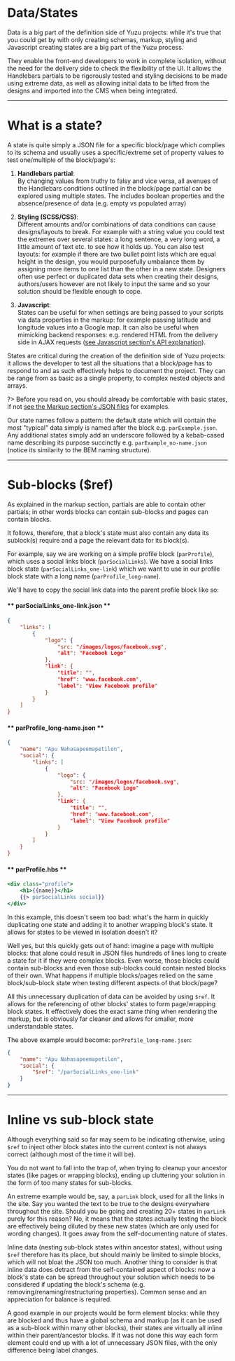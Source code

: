 # Data/States
Data is a big part of the definition side of Yuzu projects: while it's true that you could get by with only creating schemas, markup, styling and Javascript creating states are a big part of the Yuzu process.

They enable the front-end developers to work in complete isolation, without the need for the delivery side to check the flexibility of the UI. It allows the Handlebars partials to be rigorously tested and styling decisions to be made using extreme data, as well as allowing initial data to be lifted from the designs and imported into the CMS when being integrated.

---

# What is a state?
A state is quite simply a JSON file for a specific block/page which complies to its schema and usually uses a specific/extreme set of property values to test one/multiple of the block/page's:

1.  **Handlebars partial**:<br>
    By changing values from truthy to falsy and vice versa, all avenues of the Handlebars conditions outlined in the block/page partial can be explored using multiple states. The includes boolean properties and the absence/presence of data (e.g. empty vs populated array)

2.  **Styling (SCSS/CSS)**:<br> 
    Different amounts and/or combinations of data conditions can cause designs/layouts to break. For example with a string value you could test the extremes over several states: a long sentence, a very long word, a little amount of text etc. to see how it holds up. You can also test layouts: for example if there are two bullet point lists which are equal height in the design, you would purposefully umbalance them by assigning more items to one list than the other in a new state. Designers often use perfect or duplicated data sets when creating their designs, authors/users however are not likely to input the same and so your solution should be flexible enough to cope.

3.  **Javascript**:<br>
    States can be useful for when settings are being passed to your scripts via data properties in the markup: for example passing latitude and longitude values into a Google map. It can also be useful when mimicking backend responses: e.g. rendered HTML from the delivery side in AJAX requests ([see Javascript section's API explanation](definition/javascript?id=API)).

States are critical during the creation of the definition side of Yuzu projects: it allows the developer to test all the situations that a block/page has to respond to and as such effectively helps to document the project. They can be range from as basic as a single property, to complex nested objects and arrays.

?> Before you read on, you should already be comfortable with basic states, if not [see the Markup section's JSON files](definition/markup) for examples.

Our state names follow a pattern: the default state which will contain the most "typical" data simply is named after the block e.g. `parExample.json`. Any additional states simply add an underscore followed by a kebab-cased name describing its purpose succinctly e.g. `parExample_no-name.json` (notice its similarity to the BEM naming structure). 

---

# Sub-blocks ($ref)
As explained in the markup section, partials are able to contain other partials; in other words blocks can contain sub-blocks and pages can contain blocks. 

It follows, therefore, that a block's state must also contain any data its sublock(s) require and a page the relevant data for its block(s).

For example, say we are working on a simple profile block (`parProfile`), which uses a social links block (`parSocialLinks`). We have a social links block state (`parSocialLinks_one-link`) which we want to use in our profile block state with a long name (`parProfile_long-name`).

We'll have to copy the social link data into the parent profile block like so:

<!-- tabs:start -->
#### ** parSocialLinks_one-link.json **
```json
{
    "links": [
        {
            "logo": {
                "src: "/images/logos/facebook.svg",
                "alt": "Facebook Logo"
            },
            "link": {
                "title": "",
                "href": "www.facebook.com",
                "label": "View Facebook profile"
            }
        }
    ]
}
```
#### ** parProfile_long-name.json **
```json
{
    "name": "Apu Nahasapeemapetilon",
    "social": {
        "links": [
            {
                "logo": {
                    "src: "/images/logos/facebook.svg",
                    "alt": "Facebook Logo"
                },
                "link": {
                    "title": "",
                    "href": "www.facebook.com",
                    "label": "View Facebook profile"
                }
            }
        ]
    }
}
```
#### ** parProfile.hbs **
```handlebars
<div class="profile">
    <h1>{{name}}</h1>
    {{> parSocialLinks social}}
</div>
```
<!-- tabs:end -->


In this example, this doesn't seem too bad: what's the harm in quickly duplicating one state and adding it to another wrapping block's state. It allows for states to be viewed in isolation doesn't it?

Well yes, but this quickly gets out of hand: imagine a page with multiple blocks: that alone could result in JSON files hundreds of lines long to create a state for it if they were complex blocks. Even worse, those blocks could contain sub-blocks and even those sub-blocks could contain nested blocks of their own. What happens if multiple blocks/pages relied on the same block/sub-block state when testing different aspects of that block/page?

All this unnecessary duplication of data can be avoided by using `$ref`. It allows for the referencing of other blocks' states to form page/wrapping block states. It effectively does the exact same thing when rendering the markup, but is obviously far cleaner and allows for smaller, more understandable states.

The above example would become:
`parProfile_long-name.json`:
```json
{
    "name": "Apu Nahasapeemapetilon",
    "social": {
        "$ref": "/parSocialLinks_one-link"
    }
}
```

---

# Inline vs sub-block state
Although everything said so far may seem to be indicating otherwise, using `$ref` to inject other block states into the current context is not always correct (although most of the time it will be).

You do not want to fall into the trap of, when trying to cleanup your ancestor states (like pages or wrapping blocks), ending up cluttering your solution in the form of too many states for sub-blocks.

An extreme example would be, say, a `parLink` block, used for all the links in the site. Say you wanted the text to be true to the designs everywhere throughout the site. Should you be going and creating 20+ states in `parLink` purely for this reason? No, it means that the states actually testing the block are effectively being diluted by these new states (which are only used for wording changes). It goes away from the self-documenting nature of states.

Inline data (nesting sub-block states within ancestor states), without using `$ref` therefore has its place, but should mainly be limited to simple blocks, which will not bloat the JSON too much. Another thing to consider is that inline data does detract from the self-contained aspect of blocks: now a block's state can be spread throughout your solution which needs to be considered if updating the block's schema (e.g. removing/renaming/restructuring properties). Common sense and an appreciation for balance is required.

A good example in our projects would be form element blocks: while they are blocked and thus have a global schema and markup (as it can be used as a sub-block within many other blocks), their states are virtually all inline within their parent/ancestor blocks. If it was not done this way each form element could end up with a lot of unnecessary JSON files, with the only difference being label changes.